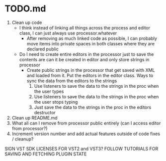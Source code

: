 #  TODO.md

1. Clean up code
    - I think instead of linking all things across the process and editor class,
      I can just always use processor.whatever
        - After removing as much linked code as possible, I can probably move
          items into private spaces in both classes where they are declared
          public
    - Do I need to create entire editors in the processor just to save the
      contents are can it be created in editor and only store strings in
      processor
        - Create public strings in the processor that get saved with XML and
          loaded from it.  Put the editors in the editor class.  Ways to sync
          the data from the editors to the strings
            1. Use listeners to save the data to the strings in the proc when
               the user types
            2. Use listeners to save the data to the strings in the proc when
               the user stops typing
            3. Just save the data to the strings in the proc in the editors
               destructor
2. Clean up README.md
3. What all can I remove from processor public entirely (can I access editor
   from processor?)
4. Increment version number and add actual features outside of code fixes /
   cleanup?

SIGN VST SDK LICENSES FOR VST2 and VST3?
FOLLOW TUTORIALS FOR SAVING AND FETCHING PLUGIN STATE
